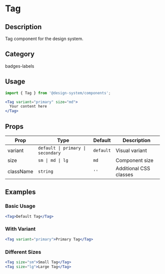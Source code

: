 # Tag

## Description
Tag component for the design system.

## Category
badges-labels

## Usage

```jsx
import { Tag } from '@design-system/components';

<Tag variant="primary" size="md">
  Your content here
</Tag>
```

## Props

| Prop | Type | Default | Description |
|------|------|---------|-------------|
| variant | `default \| primary \| secondary` | `default` | Visual variant |
| size | `sm \| md \| lg` | `md` | Component size |
| className | `string` | `''` | Additional CSS classes |

## Examples

### Basic Usage
```jsx
<Tag>Default Tag</Tag>
```

### With Variant
```jsx
<Tag variant="primary">Primary Tag</Tag>
```

### Different Sizes
```jsx
<Tag size="sm">Small Tag</Tag>
<Tag size="lg">Large Tag</Tag>
```
